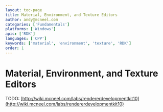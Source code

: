 ```yaml
---
layout: toc-page
title: Material, Environment, and Texture Editors
author: andy@mcneel.com
categories: ['Fundamentals']
platforms: ['Windows']
apis: ['RDK']
languages: ['CPP']
keywords: ['material', 'environment', 'texture', 'RDK']
order: 1
---
```



# Material, Environment, and Texture Editors

TODO: [http://wiki.mcneel.com/labs/rendererdevelopmentkit10](http://wiki.mcneel.com/labs/rendererdevelopmentkit10)
